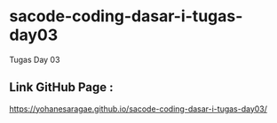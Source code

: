 # sacode-coding-dasar-i-tugas-day03
Tugas Day 03
## Link GitHub Page : 
https://yohanesaragae.github.io/sacode-coding-dasar-i-tugas-day03/

